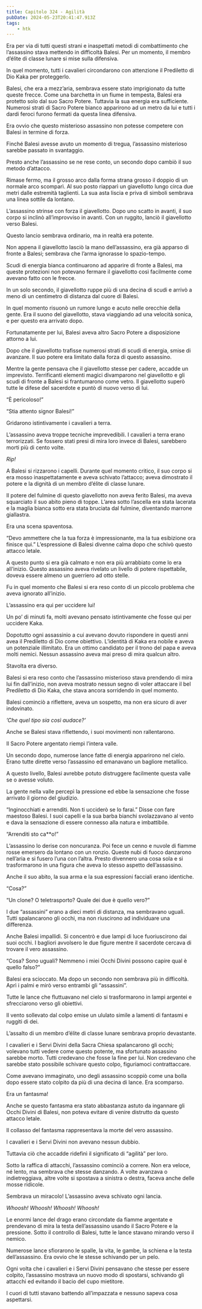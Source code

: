 ```yaml
---
title: Capitolo 324 - Agilità
pubDate: 2024-05-23T20:41:47.913Z
tags:
    - htk
---
```


Era per via di tutti questi strani e inaspettati metodi di combattimento che l’assassino stava mettendo in difficoltà Balesi. Per un momento, il membro d’élite di classe lunare si mise sulla difensiva.

In quel momento, tutti i cavalieri circondarono con attenzione il Prediletto di Dio Kaka per proteggerlo.

Balesi, che era a mezz’aria, sembrava essere stato imprigionato da tutte queste frecce. Come una barchetta in un fiume in tempesta, Balesi era protetto solo dal suo Sacro Potere. Tuttavia la sua energia era sufficiente. Numerosi strati di Sacro Potere bianco apparirono ad un metro da lui e tutti i dardi feroci furono fermati da questa linea difensiva.

Era ovvio che questo misterioso assassino non potesse competere con Balesi in termine di forza.

Finché Balesi avesse avuto un momento di tregua, l’assassino misterioso sarebbe passato in svantaggio.

Presto anche l’assassino se ne rese conto, un secondo dopo cambiò il suo metodo d’attacco.

Rimase fermo, ma il grosso arco dalla forma strana grosso il doppio di un normale arco scomparì. Al suo posto riapparì un giavellotto lungo circa due metri dalle estremità taglienti. La sua asta liscia e priva di simboli sembrava una linea sottile da lontano.

L’assassino strinse con forza il giavellotto. Dopo uno scatto in avanti, il suo corpo si inclinò all’improvviso in avanti. Con un ruggito, lanciò il giavellotto verso Balesi.

Questo lancio sembrava ordinario, ma in realtà era potente.

Non appena il giavellotto lasciò la mano dell’assassino, era già apparso di fronte a Balesi; sembrava che l’arma ignorasse lo spazio-tempo.

Scudi di energia bianca continuarono ad apparire di fronte a Balesi, ma queste protezioni non potevano fermare il giavellotto così facilmente come avevano fatto con le frecce.

In un solo secondo, il giavellotto ruppe più di una decina di scudi e arrivò a meno di un centimetro di distanza dal cuore di Balesi.

In quel momento risuonò un rumore lungo e acuto nelle orecchie della gente. Era il suono del giavellotto, stava viaggiando ad una velocità sonica, e per questo era arrivato dopo.

Fortunatamente per lui, Balesi aveva altro Sacro Potere a disposizione attorno a lui.

Dopo che il giavellotto trafisse numerosi strati di scudi di energia, smise di avanzare. Il suo potere era limitato dalla forza di questo assassino.

Mentre la gente pensava che il giavellotto stesse per cadere, accadde un imprevisto. Terrificanti elementi magici divamparono nel giavellotto e gli scudi di fronte a Balesi si frantumarono come vetro. Il giavellotto superò tutte le difese del sacerdote e puntò di nuovo verso di lui.

“È pericoloso!”

“Stia attento signor Balesi!”

Gridarono istintivamente i cavalieri a terra.

L’assassino aveva troppe tecniche imprevedibili. I cavalieri a terra erano terrorizzati. Se fossero stati presi di mira loro invece di Balesi, sarebbero morti più di cento volte.

<em>Rip!</em>

A Balesi si rizzarono i capelli. Durante quel momento critico, il suo corpo si era mosso inaspettatamente e aveva schivato l’attacco; aveva dimostrato il potere e la dignità di un membro d’élite di classe lunare.

Il potere del fulmine di questo giavellotto non aveva ferito Balesi, ma aveva squarciato il suo abito pieno di toppe. L’area sotto l’ascella era stata lacerata e la maglia bianca sotto era stata bruciata dal fulmine, diventando marrone giallastra.

Era una scena spaventosa.

“Devo ammettere che la tua forza è impressionante, ma la tua esibizione ora finisce qui.” L’espressione di Balesi divenne calma dopo che schivò questo attacco letale.

A questo punto si era già calmato e non era più arrabbiato come lo era all’inizio. Questo assassino aveva rivelato un livello di potere rispettabile, doveva essere almeno un guerriero ad otto stelle.

Fu in quel momento che Balesi si era reso conto di un piccolo problema che aveva ignorato all’inizio.

L’assassino era qui per uccidere lui!

Un po’ di minuti fa, molti avevano pensato istintivamente che fosse qui per uccidere Kaka.

Dopotutto ogni assassinio a cui avevano dovuto rispondere in questi anni avea il Prediletto di Dio come obiettivo. L’identità di Kaka era nobile e aveva un potenziale illimitato. Era un ottimo candidato per il trono del papa e aveva molti nemici. Nessun assassino aveva mai preso di mira qualcun altro.

Stavolta era diverso.

Balesi si era reso conto che l’assassino misterioso stava prendendo di mira lui fin dall’inizio, non aveva mostrato nessun segno di voler attaccare il bel Prediletto di Dio Kaka, che stava ancora sorridendo in quel momento.

Balesi cominciò a riflettere, aveva un sospetto, ma non era sicuro di aver indovinato.

<em>’Che quel tipo sia così audace?’</em>

Anche se Balesi stava riflettendo, i suoi movimenti non rallentarono.

Il Sacro Potere argentato riempì l’intera valle.

Un secondo dopo, numerose lance fatte di energia apparirono nel cielo. Erano tutte dirette verso l’assassino ed emanavano un bagliore metallico.

A questo livello, Balesi avrebbe potuto distruggere facilmente questa valle se o avesse voluto.

La gente nella valle percepì la pressione ed ebbe la sensazione che fosse arrivato il giorno del giudizio.

“Inginocchiati e arrenditi. Non ti ucciderò se lo farai.” Disse con fare maestoso Balesi. I suoi capelli e la sua barba bianchi svolazzavano al vento e dava la sensazione di essere connesso alla natura e imbattibile.

“Arrenditi sto ca**o!”

L’assassino lo derise con noncuranza. Poi fece un cenno e nuvole di fiamme rosse emersero da lontano con un ronzio. Queste nubi di fuoco danzarono nell’aria e si fusero l’una con l’altra. Presto divennero una cosa sola e si trasformarono in una figura che aveva lo stesso aspetto dell’assassino.

Anche il suo abito, la sua arma e la sua espressioni facciali erano identiche.

“Cosa?”

“Un clone? O teletrasporto? Quale dei due è quello vero?”

I due “assassini” erano a dieci metri di distanza, ma sembravano uguali. Tutti spalancarono gli occhi, ma non riuscirono ad individuare una differenza.

Anche Balesi impallidì. Si concentrò e due lampi di luce fuoriuscirono dai suoi occhi. I bagliori avvolsero le due figure mentre il sacerdote cercava di trovare il vero assassino.

“Cosa? Sono uguali? Nemmeno i miei Occhi Divini possono capire qual è quello falso?”

Balesi era scioccato. Ma dopo un secondo non sembrava più in difficoltà. Aprì i palmi e mirò verso entrambi gli “assassini”.

Tutte le lance che fluttuavano nel cielo si trasformarono in lampi argentei e sfrecciarono verso gli obiettivi.

Il vento sollevato dal colpo emise un ululato simile a lamenti di fantasmi e ruggiti di dei.

L’assalto di un membro d’élite di classe lunare sembrava proprio devastante.

I cavalieri e i Servi Divini della Sacra Chiesa spalancarono gli occhi; volevano tutti vedere come questo potente, ma sfortunato assassino sarebbe morto. Tutti credevano che fosse la fine per lui. Non credevano che sarebbe stato possibile schivare questo colpo, figuriamoci contrattaccare.

Come avevano immaginato, uno degli assassino scoppiò come una bolla dopo essere stato colpito da più di una decina di lance. Era scomparso.

Era un fantasma!

Anche se questo fantasma era stato abbastanza astuto da ingannare gli Occhi Divini di Balesi, non poteva evitare di venire distrutto da questo attacco letale.

Il collasso del fantasma rappresentava la morte del vero assassino.

I cavalieri e i Servi Divini non avevano nessun dubbio.

Tuttavia ciò che accadde ridefinì il significato di “agilità” per loro.

Sotto la raffica di attacchi, l’assassino cominciò a correre. Non era veloce, né lento, ma sembrava che stesse danzando. A volte avanzava o indietreggiava, altre volte si spostava a sinistra o destra, faceva anche delle mosse ridicole.

Sembrava un miracolo! L’assassino aveva schivato ogni lancia.

<em>Whoosh! Whoosh! Whoosh! Whoosh!</em>

Le enormi lance del drago erano circondate da fiamme argentate e prendevano di mira la testa dell’assassino usando il Sacro Potere e la pressione. Sotto il controllo di Balesi, tutte le lance stavano mirando verso il nemico.

Numerose lance sfiorarono le spalle, la vita, le gambe, la schiena e la testa dell’assassino. Era ovvio che le stesse schivando per un pelo.

Ogni volta che i cavalieri e i Servi Divini pensavano che stesse per essere colpito, l’assassino mostrava un nuovo modo di spostarsi, schivando gli attacchi ed evitando il bacio del cupo mietitore.

I cuori di tutti stavano battendo all’impazzata e nessuno sapeva cosa aspettarsi.



